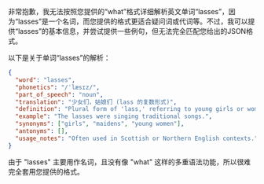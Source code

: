 非常抱歉，我无法按照您提供的“what”格式详细解析英文单词“lasses”，因为“lasses”是一个名词，而您提供的格式更适合疑问词或代词等。不过，我可以提供“lasses”的基本信息，并尝试提供一些例句，但无法完全匹配您给出的JSON格式。

以下是关于单词“lasses”的解析：

```json
{
  "word": "lasses",
  "phonetics": "/ˈlæsɪz/",
  "part_of_speech": "noun",
  "translation": "少女们，姑娘们 (lass 的复数形式)",
  "definition": "Plural form of 'lass,' referring to young girls or women.",
  "example": "The lasses were singing traditional songs.",
  "synonyms": ["girls", "maidens", "young women"],
  "antonyms": [],
  "usage_notes": "Often used in Scottish or Northern English contexts."
}
```

由于 "lasses" 主要用作名词，且没有像 "what" 这样的多重语法功能，所以很难完全套用您提供的格式。
 